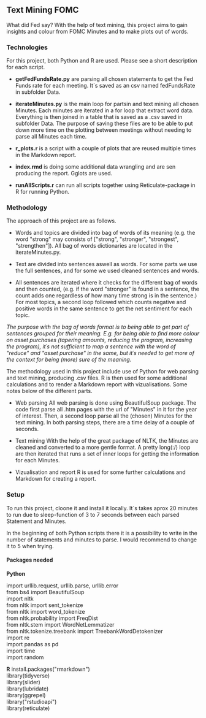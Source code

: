 ## Text Mining FOMC

What did Fed say? With the help of text mining, this project aims to gain insights and colour from FOMC Minutes and to make plots out of words.

### Technologies

For this project, both Python and R are used. Please see a short description for each script.

* **getFedFundsRate.py** are parsing all chosen statements to get the Fed Funds rate for each meeting. It´s saved as an csv named fedFundsRate in subfolder Data.
* **iterateMinutes.py** is the main loop for partsin and text mining all chosen Minutes. Each minutes are iterated in a for loop that extract word data. Everything is then joined in a table that is saved as a .csv saved in subfolder Data. The purpose of saving these files are to be able to put down more time on the plotting between meetings without needing to parse all Minutes each time.

* **r_plots.r** is a script with a couple of plots that are reused multiple times in the Markdown report.
* **index.rmd** is doing some additional data wrangling and are sen producing the report. Gglots are used.
* **runAllScripts.r** can run all scripts together using Reticulate-package in R for running Python.



### Methodology

The approach of this project are as follows.

* Words and topics are divided into bag of words of its meaning (e.g. the word "strong" may consists of ["strong", "stronger", "strongest", "strengthen"]). All bag of words dictionaries are located in the iterateMinutes.py.

* Text are divided into sentences aswell as words. For some parts we use the full sentences, and for some we used cleaned sentences and words.

* All sentences are iterated where it checks for the different bag of words and then counted, (e.g. if the word "stronger" is found in a sentence, the count adds one regardless of how many time strong is in the sentence.) For most topics, a second loop followed which counts negative and positive words in the same sentence to get the net sentiment for each topic. 

*The purpose with the bag of words format is to being able to get part  of sentences grouped for their meaning. E.g. for being able to find more colour on asset purchases (tapering amounts, reducing the program, increasing the program), it´s not sufficient to map a sentence with the word of "reduce" and "asset purchase" in the same, but it´s needed to get more of the context for being (more) sure of the meaning.*

The methodology used in this project include use of Python for web parsing and text mining, producing .csv files. R is then used for some additional calculations and to render a Markdown report with vizualisations. Some notes below of the different parts.

* Web parsing
All web parsing is done using BeautifulSoup package. The code first parse all .htm pages with the url of "Minutes" in it for the year of interest. Then, a second loop parse all the (chosen) Minutes for the text mining. In both parsing steps, there are a time delay of a couple of seconds.

* Text mining
With the help of the great package of NLTK, the Minutes are cleaned and converted to a more gentle format. A pretty long(:/) loop are then iterated that runs a set of inner loops for getting the information for each Minutes.

* Vizualisation and report
R is used for some further calculations and Markdown for creating a report.


### Setup

To run this project, cloone it and install it locally. It´s takes aprox 20 minutes to run due to sleep-function of 3 to 7 seconds between each parsed Statement and Minutes.

In the beginning of both Python scripts there it is a possibility to write in the number of statements and minutes to parse. I would recommend to change it to 5 when trying.

#### Packages needed
**Python**

import urllib.request, urllib.parse, urllib.error <br>
from bs4 import BeautifulSoup <br>
import nltk <br>
from nltk import sent_tokenize <br>
from nltk import word_tokenize <br>
from nltk.probability import FreqDist <br>
from nltk.stem import WordNetLemmatizer <br>
from nltk.tokenize.treebank import TreebankWordDetokenizer <br>
import re <br>
import pandas as pd <br>
import time <br>
import random <br>

**R**
install.packages("rmarkdown") <br>
library(tidyverse) <br>
library(slider) <br>
library(lubridate) <br>
library(ggrepel) <br>
library("rstudioapi")    <br>
library(reticulate) <br>
